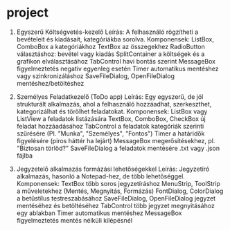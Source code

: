 # project
1. Egyszerű Költségvetés-kezelő
Leírás: A felhasználó rögzítheti a bevételeit és kiadásait, kategóriákba sorolva.
Komponensek:
ListBox, ComboBox a kategóriákhoz
TextBox az összegekhez
RadioButton választáshoz: bevétel vagy kiadás
SplitContainer a költségek és a grafikon elválasztásához
TabControl havi bontás szerint
MessageBox figyelmeztetés negatív egyenleg esetén
Timer automatikus mentéshez vagy szinkronizáláshoz
SaveFileDialog, OpenFileDialog mentéshez/betöltéshez

2. Személyes Feladatkezelő (ToDo app)
Leírás: Egy egyszerű, de jól strukturált alkalmazás, ahol a felhasználó hozzáadhat, szerkeszthet, kategorizálhat és törölhet feladatokat.
Komponensek:
ListBox vagy ListView a feladatok listázására
TextBox, ComboBox, CheckBox új feladat hozzáadásához
TabControl a feladatok kategóriák szerinti szűrésére (Pl. "Munka", "Személyes", "Fontos")
Timer a határidők figyelésére (piros háttér ha lejárt)
MessageBox megerősítésekhez, pl. "Biztosan törlöd?"
SaveFileDialog a feladatok mentésére .txt vagy .json fájlba

3. Jegyzetelő alkalmazás formázási lehetőségekkel
Leírás: Jegyzetíró alkalmazás, hasonló a Notepad-hez, de több lehetőséggel.
Komponensek:
TextBox több soros jegyzetíráshoz
MenuStrip, ToolStrip a műveletekhez (Mentés, Megnyitás, Formázás)
FontDialog, ColorDialog a betűstílus testreszabásához
SaveFileDialog, OpenFileDialog jegyzet mentéséhez és betöltéséhez
TabControl több jegyzet megnyitásához egy ablakban
Timer automatikus mentéshez
MessageBox figyelmeztetés mentés nélküli kilépésnél
